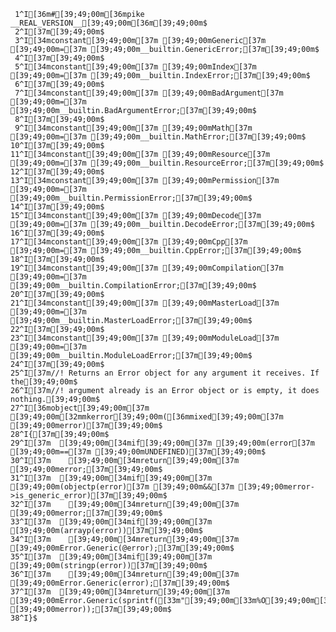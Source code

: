      1^I[36m#[39;49;00m[36mpike __REAL_VERSION__[39;49;00m[36m[39;49;00m$
     2^I[37m[39;49;00m$
     3^I[34mconstant[39;49;00m[37m [39;49;00mGeneric[37m [39;49;00m=[37m [39;49;00m__builtin.GenericError;[37m[39;49;00m$
     4^I[37m[39;49;00m$
     5^I[34mconstant[39;49;00m[37m [39;49;00mIndex[37m [39;49;00m=[37m [39;49;00m__builtin.IndexError;[37m[39;49;00m$
     6^I[37m[39;49;00m$
     7^I[34mconstant[39;49;00m[37m [39;49;00mBadArgument[37m [39;49;00m=[37m [39;49;00m__builtin.BadArgumentError;[37m[39;49;00m$
     8^I[37m[39;49;00m$
     9^I[34mconstant[39;49;00m[37m [39;49;00mMath[37m [39;49;00m=[37m [39;49;00m__builtin.MathError;[37m[39;49;00m$
    10^I[37m[39;49;00m$
    11^I[34mconstant[39;49;00m[37m [39;49;00mResource[37m [39;49;00m=[37m [39;49;00m__builtin.ResourceError;[37m[39;49;00m$
    12^I[37m[39;49;00m$
    13^I[34mconstant[39;49;00m[37m [39;49;00mPermission[37m [39;49;00m=[37m [39;49;00m__builtin.PermissionError;[37m[39;49;00m$
    14^I[37m[39;49;00m$
    15^I[34mconstant[39;49;00m[37m [39;49;00mDecode[37m [39;49;00m=[37m [39;49;00m__builtin.DecodeError;[37m[39;49;00m$
    16^I[37m[39;49;00m$
    17^I[34mconstant[39;49;00m[37m [39;49;00mCpp[37m [39;49;00m=[37m [39;49;00m__builtin.CppError;[37m[39;49;00m$
    18^I[37m[39;49;00m$
    19^I[34mconstant[39;49;00m[37m [39;49;00mCompilation[37m [39;49;00m=[37m [39;49;00m__builtin.CompilationError;[37m[39;49;00m$
    20^I[37m[39;49;00m$
    21^I[34mconstant[39;49;00m[37m [39;49;00mMasterLoad[37m [39;49;00m=[37m [39;49;00m__builtin.MasterLoadError;[37m[39;49;00m$
    22^I[37m[39;49;00m$
    23^I[34mconstant[39;49;00m[37m [39;49;00mModuleLoad[37m [39;49;00m=[37m [39;49;00m__builtin.ModuleLoadError;[37m[39;49;00m$
    24^I[37m[39;49;00m$
    25^I[37m//! Returns an Error object for any argument it receives. If the[39;49;00m$
    26^I[37m//! argument already is an Error object or is empty, it does nothing.[39;49;00m$
    27^I[36mobject[39;49;00m[37m [39;49;00m[32mmkerror[39;49;00m([36mmixed[39;49;00m[37m [39;49;00merror)[37m[39;49;00m$
    28^I{[37m[39;49;00m$
    29^I[37m  [39;49;00m[34mif[39;49;00m[37m [39;49;00m(error[37m [39;49;00m==[37m [39;49;00mUNDEFINED)[37m[39;49;00m$
    30^I[37m    [39;49;00m[34mreturn[39;49;00m[37m [39;49;00merror;[37m[39;49;00m$
    31^I[37m  [39;49;00m[34mif[39;49;00m[37m [39;49;00m(objectp(error)[37m [39;49;00m&&[37m [39;49;00merror->is_generic_error)[37m[39;49;00m$
    32^I[37m    [39;49;00m[34mreturn[39;49;00m[37m [39;49;00merror;[37m[39;49;00m$
    33^I[37m  [39;49;00m[34mif[39;49;00m[37m [39;49;00m(arrayp(error))[37m[39;49;00m$
    34^I[37m    [39;49;00m[34mreturn[39;49;00m[37m [39;49;00mError.Generic(@error);[37m[39;49;00m$
    35^I[37m  [39;49;00m[34mif[39;49;00m[37m [39;49;00m(stringp(error))[37m[39;49;00m$
    36^I[37m    [39;49;00m[34mreturn[39;49;00m[37m [39;49;00mError.Generic(error);[37m[39;49;00m$
    37^I[37m  [39;49;00m[34mreturn[39;49;00m[37m [39;49;00mError.Generic(sprintf([33m"[39;49;00m[33m%O[39;49;00m[33m"[39;49;00m,[37m [39;49;00merror));[37m[39;49;00m$
    38^I}$
